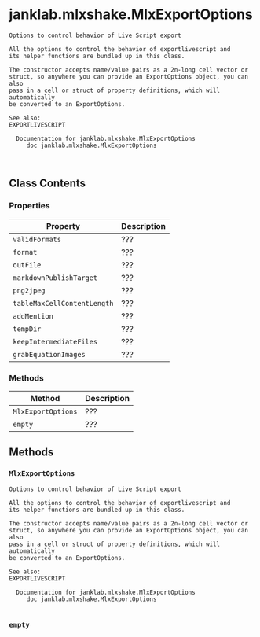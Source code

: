 # janklab.mlxshake.MlxExportOptions

```text
Options to control behavior of Live Script export

All the options to control the behavior of exportlivescript and
its helper functions are bundled up in this class.

The constructor accepts name/value pairs as a 2n-long cell vector or
struct, so anywhere you can provide an ExportOptions object, you can also
pass in a cell or struct of property definitions, which will automatically
be converted to an ExportOptions.

See also:
EXPORTLIVESCRIPT

  Documentation for janklab.mlxshake.MlxExportOptions
     doc janklab.mlxshake.MlxExportOptions



```

## Class Contents

### Properties

| Property | Description |
| -------- | ----------- |
| `validFormats` | ??? |
| `format` | ??? |
| `outFile` | ??? |
| `markdownPublishTarget` | ??? |
| `png2jpeg` | ??? |
| `tableMaxCellContentLength` | ??? |
| `addMention` | ??? |
| `tempDir` | ??? |
| `keepIntermediateFiles` | ??? |
| `grabEquationImages` | ??? |

### Methods

| Method | Description |
| -------- | ----------- |
| `MlxExportOptions` | ??? |
| `empty` | ??? |

## Methods

### `MlxExportOptions`

```text
Options to control behavior of Live Script export

All the options to control the behavior of exportlivescript and
its helper functions are bundled up in this class.

The constructor accepts name/value pairs as a 2n-long cell vector or
struct, so anywhere you can provide an ExportOptions object, you can also
pass in a cell or struct of property definitions, which will automatically
be converted to an ExportOptions.

See also:
EXPORTLIVESCRIPT

  Documentation for janklab.mlxshake.MlxExportOptions
     doc janklab.mlxshake.MlxExportOptions


```

### `empty`

```text

```


